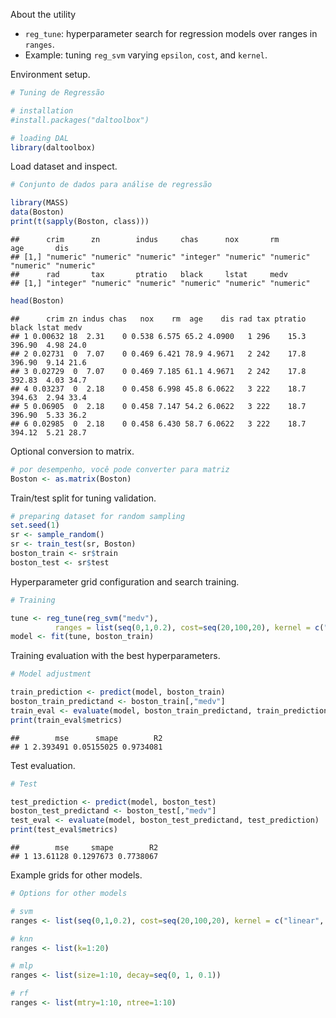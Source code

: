 About the utility
- `reg_tune`: hyperparameter search for regression models over ranges in `ranges`.
- Example: tuning `reg_svm` varying `epsilon`, `cost`, and `kernel`.

Environment setup.

``` r
# Tuning de Regressão 

# installation 
#install.packages("daltoolbox")

# loading DAL
library(daltoolbox) 
```

Load dataset and inspect.

``` r
# Conjunto de dados para análise de regressão

library(MASS)
data(Boston)
print(t(sapply(Boston, class)))
```

```
##      crim      zn        indus     chas      nox       rm        age       dis      
## [1,] "numeric" "numeric" "numeric" "integer" "numeric" "numeric" "numeric" "numeric"
##      rad       tax       ptratio   black     lstat     medv     
## [1,] "integer" "numeric" "numeric" "numeric" "numeric" "numeric"
```

``` r
head(Boston)
```

```
##      crim zn indus chas   nox    rm  age    dis rad tax ptratio  black lstat medv
## 1 0.00632 18  2.31    0 0.538 6.575 65.2 4.0900   1 296    15.3 396.90  4.98 24.0
## 2 0.02731  0  7.07    0 0.469 6.421 78.9 4.9671   2 242    17.8 396.90  9.14 21.6
## 3 0.02729  0  7.07    0 0.469 7.185 61.1 4.9671   2 242    17.8 392.83  4.03 34.7
## 4 0.03237  0  2.18    0 0.458 6.998 45.8 6.0622   3 222    18.7 394.63  2.94 33.4
## 5 0.06905  0  2.18    0 0.458 7.147 54.2 6.0622   3 222    18.7 396.90  5.33 36.2
## 6 0.02985  0  2.18    0 0.458 6.430 58.7 6.0622   3 222    18.7 394.12  5.21 28.7
```

Optional conversion to matrix.

``` r
# por desempenho, você pode converter para matriz
Boston <- as.matrix(Boston)
```

Train/test split for tuning validation.

``` r
# preparing dataset for random sampling
set.seed(1)
sr <- sample_random()
sr <- train_test(sr, Boston)
boston_train <- sr$train
boston_test <- sr$test
```

Hyperparameter grid configuration and search training.

``` r
# Training

tune <- reg_tune(reg_svm("medv"), 
          ranges = list(seq(0,1,0.2), cost=seq(20,100,20), kernel = c("radial")))
model <- fit(tune, boston_train)
```

Training evaluation with the best hyperparameters.

``` r
# Model adjustment

train_prediction <- predict(model, boston_train)
boston_train_predictand <- boston_train[,"medv"]
train_eval <- evaluate(model, boston_train_predictand, train_prediction)
print(train_eval$metrics)
```

```
##        mse      smape        R2
## 1 2.393491 0.05155025 0.9734081
```

Test evaluation.

``` r
# Test

test_prediction <- predict(model, boston_test)
boston_test_predictand <- boston_test[,"medv"]
test_eval <- evaluate(model, boston_test_predictand, test_prediction)
print(test_eval$metrics)
```

```
##        mse     smape        R2
## 1 13.61128 0.1297673 0.7738067
```

Example grids for other models.

``` r
# Options for other models

# svm
ranges <- list(seq(0,1,0.2), cost=seq(20,100,20), kernel = c("linear", "radial", "polynomial", "sigmoid"))

# knn
ranges <- list(k=1:20)

# mlp
ranges <- list(size=1:10, decay=seq(0, 1, 0.1))

# rf
ranges <- list(mtry=1:10, ntree=1:10)
```
